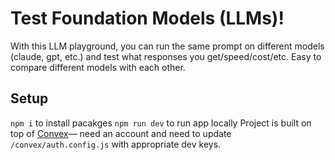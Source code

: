 # Test Foundation Models (LLMs)!

With this LLM playground, you can run the same prompt on different models (claude, gpt, etc.) and test what responses you get/speed/cost/etc. Easy to compare different models with each other.

## Setup

`npm i` to install pacakges
`npm run dev` to run app locally
Project is built on top of [Convex](https://www.convex.dev/)— need an account and need to update `/convex/auth.config.js` with appropriate dev keys.
